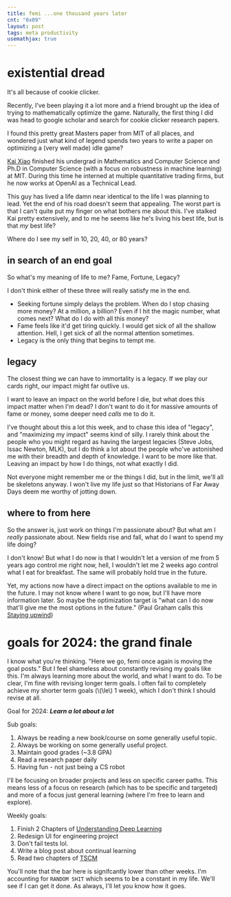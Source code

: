 ```yaml
---
title: femi ...one thousand years later
cnt: "0x09"
layout: post
tags: meta productivity
usemathjax: true
---
```


# existential dread 

It's all because of cookie clicker. 

Recently, I've been playing it a lot more and a friend brought up the idea of trying to mathematically optimize the game. Naturally, the first thing I did was head to google scholar and search for cookie clicker research papers.

I found this pretty great Masters paper from MIT of all places, and wondered just what kind of legend spends two years to write a paper on optimizing a (very well made) idle game?

[Kai Xiao](https://kaixiao.github.io/) finished his undergrad in Mathematics and Computer Science and Ph.D in Computer Science (with a focus on robustness in machine learning) at MIT. During this time he interned at multiple quantitative trading firms, but he now works at OpenAI as a Technical Lead. 

This guy has lived a life damn near identical to the life I was planning to lead. Yet the end of his road doesn't seem that appealing. The worst part is that I can't quite put my finger on what bothers me about this. I've stalked Kai pretty extensively, and to me he seems like he's living his best life, but is that *my* best life?

Where do I see my self in 10, 20, 40, or 80 years?

## in search of an end goal

So what's my meaning of life to me? Fame, Fortune, Legacy?

I don't think either of these three will really satisfy me in the end. 
 - Seeking fortune simply delays the problem. When do I stop chasing more money? At a million, a billion? Even if I hit the magic number, what comes next? What do I do with all this money?
 - Fame feels like it'd get tiring quickly. I would get sick of all the shallow attention. Hell, I get sick of all the normal attention sometimes.
 - Legacy is the only thing that begins to tempt me.

## legacy

The closest thing we can have to immortality is a legacy. If we play our cards right, our impact might far outlive us. 

I want to leave an impact on the world before I die, but what does this impact matter when I'm dead? I don't want to do it for massive amounts of fame or money, some deeper need *calls* me to do it. 

I've thought about this a lot this week, and to chase this idea of "legacy", and "maximizing my impact" seems kind of silly. I rarely think about the people who you might regard as having the largest legacies (Steve Jobs, Issac Newton, MLK), but I do think a lot about the people who've astonished me with their breadth and depth of knowledge. I want to be more like that. Leaving an impact by how I do things, not what exactly I did. 

Not everyone might remember me or the things I did, but in the limit, we'll all be skeletons anyway. I won't live my life just so that Historians of Far Away Days deem me worthy of jotting down. 

## where to from here

So the answer is, just work on things I'm passionate about? 
But what am I *really* passionate about. New fields rise and fall, what do I want to spend my life doing?

I don't know! But what I do now is that I wouldn't let a version of me from 5 years ago control me right now, hell, I wouldn't let me 2 weeks ago control what I eat for breakfast. The same will probably hold true in the future.

Yet, my actions now have a direct impact on the options available to me in the future. I may not know where I want to go now, but I'll have more information later. So maybe the optimization target is "what can I do now that'll give me the most options in the future." (Paul Graham calls this [Staying upwind](https://paulgraham.com/hs.html))

# goals for 2024: the grand finale

I know what you're thinking. "Here we go, femi once again is moving the goal posts." But I feel shameless about constantly revising my goals like this. I'm always learning more about the world, and what I want to do. To be clear, I'm fine with revising longer term goals. I often fail to completely achieve my shorter term goals (\\(\le\\)  1 week), which I don't think I should revise at all. 

Goal for 2024: ***Learn a lot about a lot***

Sub goals:
1. Always be reading a new book/course on some generally useful topic.
2. Always be working on some generally useful project.
3. Maintain good grades (~3.8 GPA)
4. Read a research paper daily
5. Having fun - not just being a CS robot

I'll be focusing on broader projects and less on specific career paths. This means less of a focus on research (which has to be specific and targeted) and more of a focus just general learning (where I'm free to learn and explore).

Weekly goals:

1. Finish 2 Chapters of [Understanding Deep Learning](https://udlbook.github.io/udlbook/)
2. Redesign UI for engineering project
3. Don't fail tests lol.
4. Write a blog post about continual learning
5. Read two chapters of [TSCM](https://www.amazon.com/Scout-Mindset-Perils-Defensive-Thinking/dp/0735217556)

You'll note that the bar here is signifcantly lower than other weeks. I'm accounting for ```RANDOM SHIT``` which seems to be a constant in my life. We'll see if I can get it done. As always, I'll let you know how it goes. 